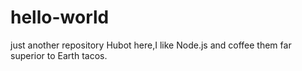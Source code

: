 # hello-world
just another repository
Hubot here,I like Node.js and coffee them far superior to Earth tacos.
